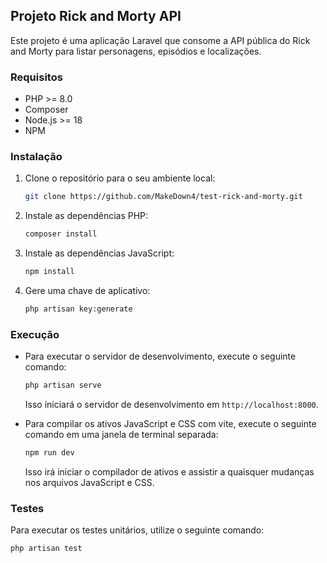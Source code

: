 ## Projeto Rick and Morty API

Este projeto é uma aplicação Laravel que consome a API pública do Rick and Morty para listar personagens, episódios e localizações.

### Requisitos

- PHP >= 8.0
- Composer
- Node.js >= 18
- NPM

### Instalação

1. Clone o repositório para o seu ambiente local:

    ```bash
    git clone https://github.com/MakeDown4/test-rick-and-morty.git
    ```

2. Instale as dependências PHP:

    ```bash
    composer install
    ```

3. Instale as dependências JavaScript:

    ```bash
    npm install
    ```

6. Gere uma chave de aplicativo:

    ```bash
    php artisan key:generate
    ```


### Execução

- Para executar o servidor de desenvolvimento, execute o seguinte comando:

    ```bash
    php artisan serve
    ```

    Isso iniciará o servidor de desenvolvimento em `http://localhost:8000`.

- Para compilar os ativos JavaScript e CSS com vite, execute o seguinte comando em uma janela de terminal separada:

    ```bash
    npm run dev
    ```

    Isso irá iniciar o compilador de ativos e assistir a quaisquer mudanças nos arquivos JavaScript e CSS.

### Testes

Para executar os testes unitários, utilize o seguinte comando:

```bash
php artisan test